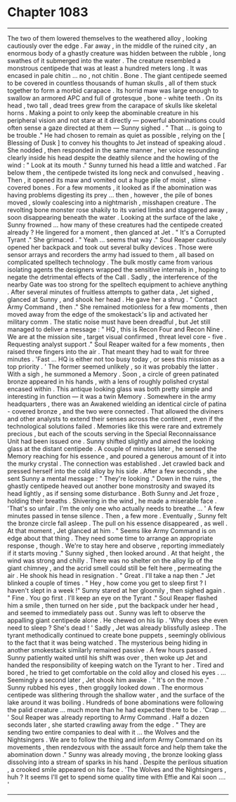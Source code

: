 
# Chapter 1083


---

The two of them lowered themselves to the weathered alloy , looking cautiously over the edge . Far away , in the middle of the ruined city , an enormous body of a ghastly creature was hidden between the rubble , long swathes of it submerged into the water .
The creature resembled a monstrous centipede that was at least a hundred meters long . It was encased in pale chitin … no , not chitin . Bone . The giant centipede seemed to be covered in countless thousands of human skulls , all of them stuck together to form a morbid carapace .
Its horrid maw was large enough to swallow an armored APC and full of grotesque , bone - white teeth . On its head , two tall , dead trees grew from the carapace of skulls like skeletal horns .
Making a point to only keep the abominable creature in his peripheral vision and not stare at it directly — powerful abominations could often sense a gaze directed at them — Sunny sighed .
" That … is going to be trouble ."
He had chosen to remain as quiet as possible , relying on the [ Blessing of Dusk ] to convey his thoughts to Jet instead of speaking aloud . She nodded , then responded in the same manner , her voice resounding clearly inside his head despite the deathly silence and the howling of the wind :
" Look at its mouth ."
Sunny turned his head a little and watched .
Far below them , the centipede twisted its long neck and convulsed , heaving . Then , it opened its maw and vomited out a huge pile of moist , slime - covered bones . For a few moments , it looked as if the abomination was having problems digesting its prey … then , however , the pile of bones moved , slowly coalescing into a nightmarish , misshapen creature .
The revolting bone monster rose shakily to its varied limbs and staggered away , soon disappearing beneath the water . Looking at the surface of the lake , Sunny frowned … how many of these creatures had the centipede created already ?
He lingered for a moment , then glanced at Jet .
" It's a Corrupted Tyrant ."
She grimaced .
" Yeah … seems that way ."
Soul Reaper cautiously opened her backpack and took out several bulky devices . Those were sensor arrays and recorders the army had issued to them , all based on complicated spelltech technology . The bulk mostly came from various isolating agents the designers wrapped the sensitive internals in , hoping to negate the detrimental effects of the Call .
Sadly , the interference of the nearby Gate was too strong for the spelltech equipment to achieve anything . After several minutes of fruitless attempts to gather data , Jet sighed , glanced at Sunny , and shook her head .
He gave her a shrug .
" Contact Army Command , then ."
She remained motionless for a few moments , then moved away from the edge of the smokestack's lip and activated her military comm . The static noise must have been dreadful , but Jet still managed to deliver a message :
" HQ , this is Recon Four and Recon Nine . We are at the mission site , target visual confirmed , threat level core - five . Requesting analyst support ."
Soul Reaper waited for a few moments , then raised three fingers into the air . That meant they had to wait for three minutes .
'Fast … HQ is either not too busy today , or sees this mission as a top priority . '
The former seemed unlikely , so it was probably the latter .
With a sigh , he summoned a Memory . Soon , a circle of green patinated bronze appeared in his hands , with a lens of roughly polished crystal encased within .
This antique looking glass was both pretty simple and interesting in function — it was a twin Memory . Somewhere in the army headquarters , there was an Awakened wielding an identical circle of patina - covered bronze , and the two were connected . That allowed the diviners and other analysts to extend their senses across the continent , even if the technological solutions failed .
Memories like this were rare and extremely precious , but each of the scouts serving in the Special Reconnaissance Unit had been issued one .
Sunny shifted slightly and aimed the looking glass at the distant centipede . A couple of minutes later , he sensed the Memory reaching for his essence , and poured a generous amount of it into the murky crystal . The connection was established .
Jet crawled back and pressed herself into the cold alloy by his side . After a few seconds , she sent Sunny a mental message :
" They're looking ."
Down in the ruins , the ghastly centipede heaved out another bone monstrosity and swayed its head lightly , as if sensing some disturbance . Both Sunny and Jet froze , holding their breaths . Shivering in the wind , he made a miserable face .
'That's so unfair . I'm the only one who actually needs to breathe … '
A few minutes passed in tense silence . Then , a few more .
Eventually , Sunny felt the bronze circle fall asleep . The pull on his essence disappeared , as well . At that moment , Jet glanced at him .
" Seems like Army Command is on edge about that thing . They need some time to arrange an appropriate response , though . We're to stay here and observe , reporting immediately if it starts moving ."
Sunny sighed , then looked around . At that height , the wind was strong and chilly . There was no shelter on the alloy lip of the giant chimney , and the acrid smell could still be felt here , permeating the air .
He shook his head in resignation .
" Great . I'll take a nap then ."
Jet blinked a couple of times .
" Hey , how come you get to sleep first ? I haven't slept in a week !"
Sunny stared at her gloomily , then sighed again .
" Fine . You go first . I'll keep an eye on the Tyrant ."
Soul Reaper flashed him a smile , then turned on her side , put the backpack under her head , and seemed to immediately pass out .
Sunny was left to observe the appalling giant centipede alone . He chewed on his lip .
'Why does she even need to sleep ? She's dead ! '
Sadly , Jet was already blissfully asleep .
The tyrant methodically continued to create bone puppets , seemingly oblivious to the fact that it was being watched . The mysterious being hiding in another smokestack similarly remained passive .
A few hours passed . Sunny patiently waited until his shift was over , then woke up Jet and handed the responsibility of keeping watch on the Tyrant to her .
Tired and bored , he tried to get comfortable on the cold alloy and closed his eyes .
… Seemingly a second later , Jet shook him awake .
" It's on the move ."
Sunny rubbed his eyes , then groggily looked down . The enormous centipede was slithering through the shallow water , and the surface of the lake around it was boiling . Hundreds of bone abominations were following the palid creature … much more than he had expected there to be .
'Crap … '
Soul Reaper was already reporting to Army Command . Half a dozen seconds later , she started crawling away from the edge .
" They are sending two entire companies to deal with it … the Wolves and the Nightsingers . We are to follow the thing and inform Army Command on its movements , then rendezvous with the assault force and help them take the abomination down ."
Sunny was already moving , the bronze looking glass dissolving into a stream of sparks in his hand . Despite the perilous situation , a crooked smile appeared on his face .
'The Wolves and the Nightsingers , huh ? It seems I'll get to spend some quality time with Effie and Kai soon …. '

---

